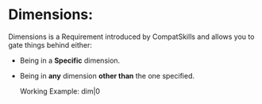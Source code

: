 # Dimensions:

Dimensions is a Requirement introduced by CompatSkills and allows you to gate things behind either:

- Being in a **Specific** dimension.
- Being in **any** dimension **other than** the one specified.

    Working Example: dim|0